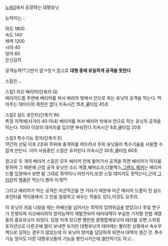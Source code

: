 [노바2](%EB%85%B8%EB%B0%942.md)에서 등장하는 대형유닛

능력치는...

와트 1800  
속도 140  
체력 1200  
시야 40  
방어 60  
은신감지

공격능력??그딴거 없ㅋ엉ㅋ,참고로 **대형 중에 유일하게 공격을 못한다**

스킬은...

스킬1 지오 배리어(단축키 Q)  
배리어드롬 주변에 배리어를 쳐서 배리어 밖에서 안으로 하는 유닛의 공격을 막는다. 막아주는 데미지의 제한은 없다.지속시간 15초,쿨타임
45초

스킬2 실드 포인터(단축키 W)  
특정 지역에(사거리 40 이내) 배리어를 쳐서 배리어 밖에서 안으로 하는 유닛의 공격을 막는다. 1000 이상의 데미지를 입으면
부숴진다.지속시간 8초,쿨타임 20초

스킬3 특수기능 정지(단축키 E)  
약간의 선딜 이후 2초뒤 주위에 충격파를 퍼뜨려서 주위 유닛들이 특수기술을 사용할 수 없게 만든다. 이미 사용중인 스킬은 유지된다.지속시간
30초,쿨타임 60초

참고로 두 개의 배리어 스킬은 모두 배리어 안에 들어가서 공격을 하면 배리어가 막지를 못하며 그 때문에 근접 공격 유닛인 소드
계열,해머쇼크,더블엑스,[그랜드 체커](%EA%B7%B8%EB%9E%9C%EB%93%9C%20%EC%B2%B4%EC%BB%A4.md)는
배리어 드롬 입장에서 보면 말 그대로 쥐약이나 마찬가지,또한 스킬 데미지도 못막는다,근데
[그리핀](%EA%B7%B8%EB%A6%AC%ED%95%80.md)의 뱀춤은 막는다,뭥미 이게??

그리고 배리어가 막는 공격은 아군적군을 안 가리기 때문에 아군 배리어 드롬이 친 실드 포인터를 역이용해서 그 안을 점령하고 싸우는 적들도
있다,이것도 요주의.

이 유닛이 처음 나왔을 때는 어쌔신을 넘어서는 최악의 잉여취급을 받았으나 후일 연구가 진행되며 지오배리어의 방어능력이 재발견되어 테러대책이
부실한 기지형 전함 계열들의 중요유닛이 되었다. 당장 저게 있으면 웬만한 중형합체유닛이 테러를 오면 스위칭 포지션으로 다른곳에 멀리 보내면
되지만 대형유닛의 테러때는 불리한 상황에서 속수무책으로 당하는 경우가 많았는데 이 유닛이 방어를 담당하게 되면서 대책이 생긴 것. 특수기능
정지도 다른 대형유닛들의 기능을 봉인시키는데 쓸만하기도 하고...


